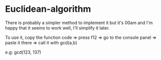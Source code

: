 # Euclidean-algorithm
There is probably a simpler method to implement it but it's 00am and I'm happy that it seems to work well, I'll simplify it later.

To use it, copy the function code => press f12 => go to the console panel => paste it there => call it with gcd(a,b)

e.g: gcd(123, 137)
